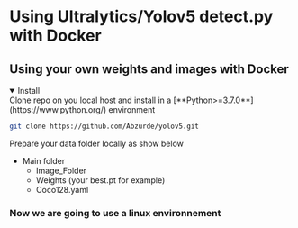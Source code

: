 # Using Ultralytics/Yolov5 detect.py with Docker
## Using your own weights and images with Docker

<details open>
<summary>Install</summary>
Clone repo on you local host and install in a [**Python>=3.7.0**](https://www.python.org/) environment
  
```bash
git clone https://github.com/Abzurde/yolov5.git
```

Prepare your data folder locally as show below
* Main folder
  - Image_Folder
  - Weights (your best.pt  for example)
  - Coco128.yaml
  
### Now we are going to use a linux environnement
